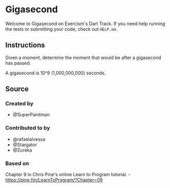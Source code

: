 # Gigasecond

Welcome to Gigasecond on Exercism's Dart Track.
If you need help running the tests or submitting your code, check out `HELP.md`.

## Instructions

Given a moment, determine the moment that would be after a gigasecond
has passed.

A gigasecond is 10^9 (1,000,000,000) seconds.

## Source

### Created by

- @SuperPaintman

### Contributed to by

- @rafaelalvessa
- @Stargator
- @Zureka

### Based on

Chapter 9 in Chris Pine's online Learn to Program tutorial. - https://pine.fm/LearnToProgram/?Chapter=09